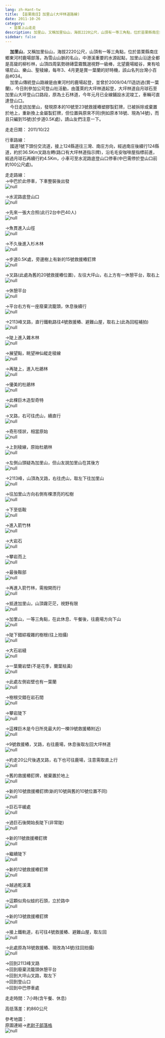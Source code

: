 ```yaml
---
lang: zh-Hant-tw
title: 【苗栗南庄】加里山(大坪林道路線)
date: 2011-10-26
category: 
  - 苗栗上山走走
description: 加里山，又稱加里仙山，海拔2220公尺，山頂有一等三角點，位於苗栗縣南庄鄉東河村鹿場部落，為雪山山脈的名山，中港溪重要的水源起點，加里山沿途全都是高聳的柳杉林，山頂四周氣勢磅礡雲霧飄邈視野一級棒，北望鹿場縱谷，東有哈堪尼山、樂山、聖稜線，每年3、4月更是賞一葉蘭的好時機，該山名列台灣小百岳#034。 加里山傳統登山路線是由東河村的鹿場起登，並曾於2009/04/11造訪過(賞一葉蘭)，今日則參加公司登山社活動，由蓬萊的大坪林道起登，大坪林道自月球石至加里山大坪登山口路段，原為土石林道，今年元月已全線鋪設水泥竣工，車輛可直達登山口。 今日走訪加里山，發現原本的10號至23號救援樁塑膠製釘牌，已被拆除或棄置於地上，重新換上金屬製釘牌，但位置與原來不同(例如原本18號、現為14號)，而且只編到15號(於步道0.5K處)，請山友們注意一下。
sidebar: false
---
```


    **加里山**，又稱加里仙山，海拔2220公尺，山頂有一等三角點，位於苗栗縣南庄鄉東河村鹿場部落，為雪山山脈的名山，中港溪重要的水源起點，加里山沿途全都是高聳的柳杉林，山頂四周氣勢磅礡雲霧飄邈視野一級棒，北望鹿場縱谷，東有哈堪尼山、樂山、聖稜線，每年3、4月更是賞一葉蘭的好時機，該山名列台灣小百岳#034。  
    加里山傳統登山路線是由東河村的鹿場起登，並曾於2009/04/11造訪過(賞一葉蘭)，今日則參加公司登山社活動，由蓬萊的大坪林道起登，大坪林道自月球石至加里山大坪登山口路段，原為土石林道，今年元月已全線鋪設水泥竣工，車輛可直達登山口。  
    今日走訪加里山，發現原本的10號至23號救援樁塑膠製釘牌，已被拆除或棄置於地上，重新換上金屬製釘牌，但位置與原來不同(例如原本18號、現為14號)，而且只編到15號(於步道0.5K處)，請山友們注意一下。

走走日期： 2011/10/22

行車路線：  
    國道1號下頭份交流道，接上124縣道往三灣、南庄方向，經過南庄後續行124縣道，約於36.5Km叉路左轉(路口有大坪林道指示牌)，沿毛毛安咖啡屋指標前進，經過月球石再續行約4.5Km，小車可至水泥路底登山口停車(中巴需停於登山口前約100公尺處)。

走走路線：  
→中巴於此停車，下車整裝後出發  
![null](image/200841844_l.jpg)

→水泥路底登山口  
![null](image/200841856_l.jpg)

→先來一張大合照(此行2台中巴40人)  
![null](image/200841861_l.jpg)

→魚貫進入山徑  
![null](image/200841863_l.jpg)

→不久後進入杉木林  
![null](image/200841869_l.jpg)

→步道0.5K處，旁邊樹上有新的15號救援樁釘牌  
![null](image/200841870_l.jpg)

→叉路(此處為舊的20號救援樁位置)，左往大坪山，右上方有一休憩平台，取右上  
![null](image/200841874_l.jpg)

→休憩平台  
![null](image/200841885_l.jpg)

→平台右方有一座廢棄流籠頭，休息後續行  
![null](image/200841882_l.jpg)

→2113峰叉路，直行鐵軌路往4號救援樁、避難山屋，取右上(此為回程補拍)  
![null](image/200842039_l.jpg)

→陡上進入雜木林  
![null](image/200841889_l.jpg)

→展望點，眺望神仙縱走稜線  
![null](image/200841894_l.jpg)

→再陡上，進入杜鵑林  
![null](image/200841901_l.jpg)

→優美的杜鵑林  
![null](image/200841906_l.jpg)

→此棵巨木造型奇特  
![null](image/200841910_l.jpg)

→叉路，右可往虎山，續直行  
![null](image/200841911_l.jpg)

→奇形怪狀，相當原始  
![null](image/200841914_l.jpg)

→上到稜線，原始杜鵑林  
![null](image/200841917_l.jpg)

→左側山頭疑為加里山，但山友說加里山在其後方  
![null](image/200841919_l.jpg)

→2113峰，山頂為叉路，右往虎山，取左下往加里山  
![null](image/200841924_l.jpg)

→往加里山方向右側有棵漂亮的松樹  
![null](image/200841927_l.jpg)

→下至低鞍  
![null](image/200841932_l.jpg)

→進入箭竹林  
![null](image/200841940_l.jpg)

→大岩石  
![null](image/200841943_l.jpg)

→攀岩而上  
![null](image/200841945_l.jpg)

→最後鞍部  
![null](image/200841951_l.jpg)

→再進入箭竹林，需撥開而行  
![null](image/200841955_l.jpg)

→抵達加里山，山頂霧茫茫，視野有限  
![null](image/200841960_l.jpg)

→加里山，一等三角點，在此休息、午餐後，往鹿場方向下山  
![null](image/200841961_l.jpg)

→陡下錯綜複雜的樹根(往上拍攝)  
![null](image/200841965_l.jpg)

→大石岩縫  
![null](image/200841970_l.jpg)

→一葉蘭岩壁(不是花季，蘭葉枯黃)  
![null](image/200841975_l.jpg)

→此處左側岩壁也有一葉蘭  
![null](image/200841980_l.jpg)

→樹根交錯在岩石間  
![null](image/200841983_l.jpg)

→攀岩陡下  
![null](image/200841984_l.jpg)

→這棵巨木是今日所見最大的一棵(9號救援樁附近)  
![null](image/200841986_l.jpg)

→9號救援樁，叉路，右往鹿場，休息後取左回大坪林道  
![null](image/200841988_l.jpg)

→約走20公尺後遇叉路，右下也可往鹿場，注意需取直上行  
![null](image/200841991_l.jpg)

→舊的救援樁釘牌，被棄置於地上  
![null](image/200841992_l.jpg)

→新的10號救援樁釘牌(新的10號與舊的10號位置不同)  
![null](image/200841997_l.jpg)

→巨石平緩處  
![null](image/200841999_l.jpg)

→過巨石後開始長陡下(非常陡)  
![null](image/200842004_l.jpg)

→新的11號救援樁釘牌  
![null](image/200842005_l.jpg)

→繼續陡下  
![null](image/200842007_l.jpg)

→新的12號救援樁釘牌  
![null](image/200842011_l.jpg)

→越過乾溪溝  
![null](image/200842020_l.jpg)

→這顆似鳥似蛙的石頭，立於路中  
![null](image/200842027_l.jpg)

→新的13號救援樁釘牌  
![null](image/200842031_l.jpg)

→接上鐵軌道，右可往4號救援樁、避難山屋，取左回  
![null](image/200842033_l.jpg)

→此處原為18號救援樁、現改為14號(往回拍攝)  
![null](image/200842035_l.jpg)

→回到2113峰叉路  
→回到廢棄流籠頭休憩平台  
→回到大坪山叉路，取左下  
→回到登山口  
→回到中巴停車處

走走時間：7小時(含午餐、休息)

高低落差：約860公尺

參考地圖：  
原圖連結→[老尉子部落格](http://blog.xuite.net/laoweiz/blog/44135129)  
![null](image/200846123_l.jpg)